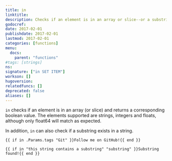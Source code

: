 ```yaml
---
title: in
linktitle:
description: Checks if an element is in an array or slice--or a substring in a string---and returns a boolean.
godocref:
date: 2017-02-01
publishdate: 2017-02-01
lastmod: 2017-02-01
categories: [functions]
menu:
  docs:
    parent: "functions"
#tags: [strings]
ns:
signature: ["in SET ITEM"]
workson: []
hugoversion:
relatedfuncs: []
deprecated: false
aliases: []
---
```


`in` checks if an element is in an array (or slice) and returns a corresponding boolean value. The elements supported are strings, integers and floats, although only float64 will match as expected.

In addition, `in` can also check if a substring exists in a string.

```
{{ if in .Params.tags "Git" }}Follow me on GitHub!{{ end }}
```


```
{{ if in "this string contains a substring" "substring" }}Substring found!{{ end }}
```
